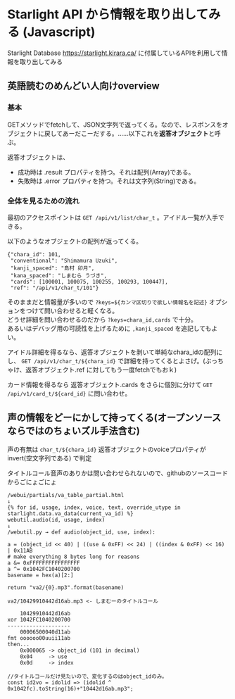 # Starlight API から情報を取り出してみる (Javascript)

Starlight Database https://starlight.kirara.ca/ に付属しているAPIを利用して情報を取り出してみる

## 英語読むのめんどい人向けoverview

### 基本

GETメソッドでfetchして、JSON文字列で返ってくる。なので、レスポンスをオブジェクトに戻してあーだこーだする。……以下これを**返答オブジェクト**と呼ぶ。

返答オブジェクトは、
* 成功時は .result プロパティを持つ。それは配列(Array)である。
* 失敗時は .error プロパティを持つ。それは文字列(String)である。

### 全体を見るための流れ

最初のアクセスポイントは `GET /api/v1/list/char_t` 。アイドル一覧が入手できる。

以下のようなオブジェクトの配列が返ってくる。
```
{"chara_id": 101,
 "conventional": "Shimamura Uzuki",
 "kanji_spaced": "島村 卯月",
 "kana_spaced": "しまむら うづき",
 "cards": [100001, 100075, 100255, 100293, 100447],
 "ref": "/api/v1/char_t/101"}
```

そのままだと情報量が多いので `?keys=${カンマ区切りで欲しい情報名を記述}` オプションをつけて問い合わせると軽くなる。  
どうせ詳細を問い合わせるのだから `?keys=chara_id,cards` で十分。  
あるいはデバッグ用の可読性を上げるために `,kanji_spaced` を追記してもよい。

アイドル詳細を得るなら、返答オブジェクトを剥いて単純なchara_idの配列にし、 `GET /api/v1/char_t/${chara_id}` で詳細を持ってくるとよさげ。(ぶっちゃけ、返答オブジェクト.ref に対してもう一度fetchでもおｋ)

カード情報を得るなら 返答オブジェクト.cards をさらに個別に分けて `GET /api/v1/card_t/${card_id}` に問い合わせ。

## 声の情報をどーにかして持ってくる(オープンソースならではのちょいズル手法含む)

声の有無は `char_t/${chara_id}` 返答オブジェクトのvoiceプロパティが invert(空文字列である) で判定

タイトルコール音声のありかは問い合わせられないので、githubのソースコードからごにょごにょ

```
/webui/partials/va_table_partial.html
↓
{% for id, usage, index, voice, text, override_utype in starlight.data.va_data(current_va_id) %}
webutil.audio(id, usage, index)
↓
/webutil.py → def audio(object_id, use, index):
```

```
a = (object_id << 40) | ((use & 0xFF) << 24) | ((index & 0xFF) << 16) | 0x11AB
# make everything 8 bytes long for reasons
a &= 0xFFFFFFFFFFFFFFFF
a ^= 0x1042FC1040200700
basename = hex(a)[2:]

return "va2/{0}.mp3".format(basename)
```

```
va2/10429910442d16ab.mp3 <- しまむーのタイトルコール

    10429910442d16ab
xor 1042FC1040200700
--------------------
    00006500040d11ab
fmt oooooo00uuii11ab
then...
    0x000065 -> object_id (101 in decimal)
    0x04     -> use
    0x0d     -> index
```

```
//タイトルコールだけ見たいので、変化するのはobject_idのみ。
const id2vo = idolid => (idolid ^ 0x1042fc).toString(16)+"10442d16ab.mp3";
```

